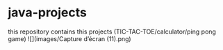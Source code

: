 # java-projects
this repository contains this projects (TIC-TAC-TOE/calculator/ping pong game)
![](images/Capture d’écran (11).png)
